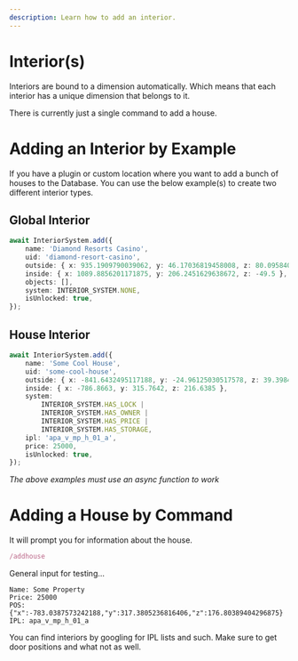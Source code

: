 ```yaml
---
description: Learn how to add an interior.
---
```


# Interior(s)

Interiors are bound to a dimension automatically. Which means that each interior has a unique dimension that belongs to it.

There is currently just a single command to add a house.

# Adding an Interior by Example

If you have a plugin or custom location where you want to add a bunch of houses to the Database. You can use the below example(s) to create two different interior types.

## Global Interior
```ts
await InteriorSystem.add({
    name: 'Diamond Resorts Casino',
    uid: 'diamond-resort-casino',
    outside: { x: 935.1909790039062, y: 46.17036819458008, z: 80.09584045410156 },
    inside: { x: 1089.8856201171875, y: 206.2451629638672, z: -49.5 },
    objects: [],
    system: INTERIOR_SYSTEM.NONE,
    isUnlocked: true,
});
```

## House Interior

```ts
await InteriorSystem.add({
    name: 'Some Cool House',
    uid: 'some-cool-house',
    outside: { x: -841.6432495117188, y: -24.96125030517578, z: 39.39847183227539 },
    inside: { x: -786.8663, y: 315.7642, z: 216.6385 },
    system:
        INTERIOR_SYSTEM.HAS_LOCK |
        INTERIOR_SYSTEM.HAS_OWNER |
        INTERIOR_SYSTEM.HAS_PRICE |
        INTERIOR_SYSTEM.HAS_STORAGE,
    ipl: 'apa_v_mp_h_01_a',
    price: 25000,
    isUnlocked: true,
});
```

_The above examples must use an async function to work_

# Adding a House by Command

It will prompt you for information about the house.

```ts
/addhouse
```

General input for testing...

```
Name: Some Property
Price: 25000
POS: {"x":-783.0387573242188,"y":317.3805236816406,"z":176.80389404296875}
IPL: apa_v_mp_h_01_a
```

You can find interiors by googling for IPL lists and such. Make sure to get door positions and what not as well.